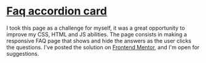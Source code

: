 # [Faq accordion card](https://thurzinrb.github.io/faq-accordion-card-main/index.html)

I took this page as a challenge for myself, it was a great opportunity to improve my CSS, HTML and JS abilities. The page consists in making a responsive FAQ page that shows and hide the answers as the user clicks the questions. I've posted the solution on [Frontend Mentor](http://frontendmentor.io/), and I'm open for suggestions.
